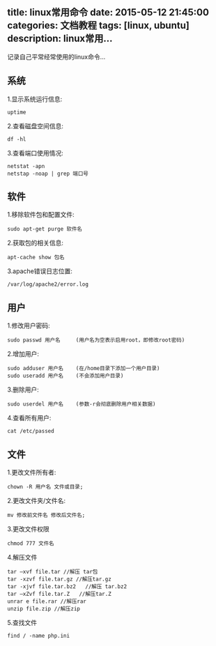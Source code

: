 title: linux常用命令
date: 2015-05-12 21:45:00
categories: 文档教程
tags: [linux, ubuntu]
description: linux常用...
---

记录自己平常经常使用的linux命令...

<!--more-->

## 系统
1.显示系统运行信息:
```
uptime
```
2.查看磁盘空间信息:
```
df -hl
```
3.查看端口使用情况:
```
netstat -apn
netstap -noap | grep 端口号
```

## 软件
1.移除软件包和配置文件:
```
sudo apt-get purge 软件名
```
2.获取包的相关信息:
```
apt-cache show 包名
```
3.apache错误日志位置:
```
/var/log/apache2/error.log
```

## 用户
1.修改用户密码:
```
sudo passwd 用户名     (用户名为空表示启用root，即修改root密码)
```
2.增加用户:
```
sudo adduser 用户名    (在/home目录下添加一个用户目录)
sudo useradd 用户名    (不会添加用户目录)
```
3.删除用户:
```
sudo userdel 用户名    (参数-r会彻底删除用户相关数据)
```
4.查看所有用户:
```
cat /etc/passed
```

## 文件
1.更改文件所有者:
```
chown -R 用户名 文件或目录;
```
2.更改文件夹/文件名:
```
mv 修改前文件名 修改后文件名;
```
3.更改文件权限
```
chmod 777 文件名
```
4.解压文件
```
tar –xvf file.tar //解压 tar包
tar -xzvf file.tar.gz //解压tar.gz
tar -xjvf file.tar.bz2   //解压 tar.bz2
tar –xZvf file.tar.Z   //解压tar.Z
unrar e file.rar //解压rar
unzip file.zip //解压zip
```
5.查找文件
```
find / -name php.ini
```
